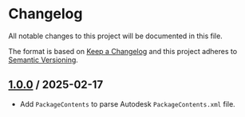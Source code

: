 # Changelog
All notable changes to this project will be documented in this file.

The format is based on [Keep a Changelog](http://keepachangelog.com/en/1.0.0/)
and this project adheres to [Semantic Versioning](http://semver.org/spec/v2.0.0.html).

## [1.0.0] / 2025-02-17
- Add `PackageContents` to parse Autodesk `PackageContents.xml` file.

[vNext]: ../../compare/1.0.0...HEAD
[1.0.0]: ../../compare/1.0.0